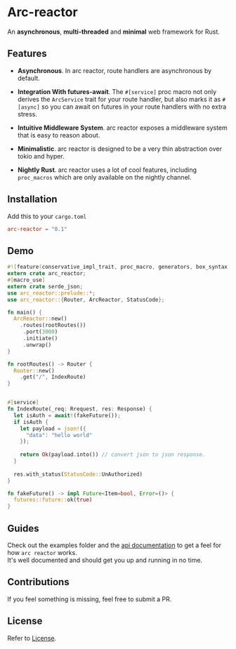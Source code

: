 # Arc-reactor

An **asynchronous**, **multi-threaded** and **minimal** web framework for Rust.

## Features
- **Asynchronous**. In arc reactor, route handlers are asynchronous by default.

- **Integration With futures-await**. The `#[service]` proc macro not only derives the `ArcService` trait for your route handler, but also marks it as `#[async]` so you can await on futures in  your route handlers with no extra stress.

- **Intuitive Middleware System**. arc reactor exposes a middleware system that is easy to reason about.

- **Minimalistic**. arc reactor is designed to be a very thin abstraction over tokio and hyper.

- **Nightly Rust**. arc reactor uses a lot of cool features, including `proc_macros` which are only available on the nightly channel.

## Installation

Add this to your `cargo.toml`
```toml
arc-reactor = "0.1"
```

## Demo

```rust
#![feature(conservative_impl_trait, proc_macro, generators, box_syntax)] // <== need to add this.
extern crate arc_reactor;
#[macro_use]
extern crate serde_json;
use arc_reactor::prelude::*;
use arc_reactor::{Router, ArcReactor, StatusCode};

fn main() {
  ArcReactor::new()
    .routes(rootRoutes())
     .port(3000)
     .initiate()
     .unwrap()
}

fn rootRoutes() -> Router {
  Router::new()
    .get("/", IndexRoute)
}


#[service]
fn IndexRoute(_req: Rrequest, res: Response) {
  let isAuth = await!(fakeFuture());
  if isAuth {
    let payload = json!({
      "data": "hello world"
    });
      
    return Ok(payload.into()) // convert json to json response.
  }
  
  res.with_status(StatusCode::UnAuthorized)
}

fn fakeFuture() -> impl Future<Item=bool, Error=()> {
  futures::future::ok(true)
}

```

## Guides
Check out the examples folder and the [api documentation](https://docs.rs/arc-reactor/~0.1) to get a feel for how `arc reactor` works.
<br>
It's well documented and should get you up and running in no time.

## Contributions
If you feel something is missing, feel free to submit a PR.

## License
Refer to [License](https://github.com/SeunLanLege/arc-reactor/blob/master/LICENSE).
